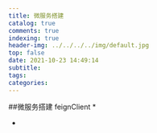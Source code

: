 ```yaml
---
title: 微服务搭建
catalog: true
comments: true
indexing: true
header-img: ../../../../img/default.jpg
top: false
date: 2021-10-23 14:49:14
subtitle:
tags:
categories:
---
```

##微服务搭建
feignClient
*

*